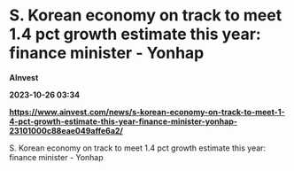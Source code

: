 # S. Korean economy on track to meet 1.4 pct growth estimate this year: finance minister - Yonhap
**AInvest**

**2023-10-26 03:34**

**https://www.ainvest.com/news/s-korean-economy-on-track-to-meet-1-4-pct-growth-estimate-this-year-finance-minister-yonhap-23101000c88eae049affe6a2/**

S. Korean economy on track to meet 1.4 pct growth estimate this year: finance minister - Yonhap